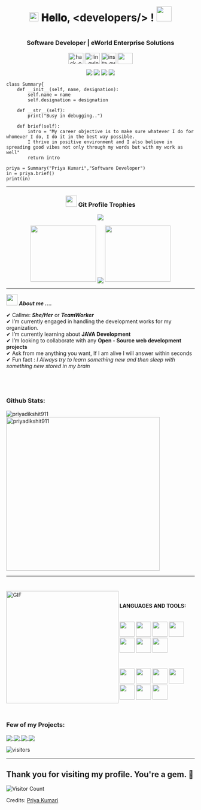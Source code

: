 <h1 align="center">
  <a target="_blank">
    <img src="https://github.com/JayantGoel001/JayantGoel001/blob/master/Earth.gif" width="24px" style="max-width:100%;">
  </a>
  𝐇𝐞𝐥𝐥𝐨, &lt;developers/&gt; !
  <a target="_blank">
    <img src="https://github.com/JayantGoel001/JayantGoel001/blob/master/Hi.gif" width="40px" />
  </a>
</h1>

#

<h3 align="center">Software Developer | eWorld Enterprise Solutions </h3>
<p align="center">
<a href="https://www.hackerrank.com/priyadikshit911" target="blank"><img align="center" src="https://cdn.worldvectorlogo.com/logos/hackerrank.svg" alt="hack_ovindu" height="30" width="40" /></a>
<a href="https://www.linkedin.com/in/priya-kumari-7218661b2/" target="blank"><img align="center" src="https://image.flaticon.com/icons/png/128/174/174857.png" alt="lin_ovindu" height="30" width="40" /></a>  
<a href="https://www.instagram.com/priya_911/" target="blank"><img align="center" src="https://image.flaticon.com/icons/png/128/174/174855.png" alt="insta_ovindu" height="30" width="40" /></a>
<a href = "mailto: priyadikshit911@gmail.com"><img align="center" src="https://seeklogo.com/images/G/gmail-new-2020-logo-32DBE11BB4-seeklogo.com.png" height="30" width="40" /></a>
</p>
</p>

<p align="center">
<img src="https://img.shields.io/badge/Age-21-blue" />
  <img src="https://img.shields.io/badge/Focus-Web%20Development-brightgreen" />
  <img src="https://img.shields.io/badge/Lives-Bangalore%20India-success" />
  <img src="https://img.shields.io/badge/Languages-English%20%26%20Hindi-brightgreen" />
</p>

```golang
class Summary{
    def __init__(self, name, designation):
        self.name = name
        self.designation = designation
    
    def __str__(self):
        print("Busy in debugging..")
        
    def brief(self):
        intro = "My career objective is to make sure whatever I do for whomever I do, I do it in the best way possible. 
        I thrive in positive environment and I also believe in spreading good vibes not only through my words but with my work as well"
        return intro
        
priya = Summary("Priya Kumari","Software Developer")
in = priya.brief()
print(in)
```

<hr>
<p ><h3 align="center"><img src="https://media.giphy.com/media/QaMcXSekUWx7aogAUr/giphy.gif" width="30" />&nbsp;Git Profile Trophies</h3></p>

<div align="center"><img src="https://github-profile-trophy.vercel.app/?username=priyadikshit911&theme=juicyfresh&no-bg=true&margin-w=15&theme=dark&hide_border=true" /></div>

<p align="center">
  <a>
    <img height="150" width="175" src="https://github.com/JayantGoel001/JayantGoel001/blob/master/left.png">
    <img align="center" src="https://github-readme-streak-stats.herokuapp.com/?user=priyadikshit911&theme=dark&hide_border=true"/>
    <img height="150" width="175" src="https://github.com/JayantGoel001/JayantGoel001/blob/master/right.png">
  </a>
</p>
<hr>

<img src="https://media.giphy.com/media/iY8CRBdQXODJSCERIr/giphy.gif" width="30px">&nbsp;***About me ....***

✔ Callme: ***She/Her*** or ***TeamWorker*** <br>
✔ I’m currently engaged in handling the development works for my organization. <br>
✔ I’m currently learning about **JAVA Development**<br>
✔ I’m looking to collaborate with any **Open - Source web development projects**<br>
✔ Ask from me anything you want, If I am alive I will answer within seconds<br>
✔ Fun fact : *I Always try to learn something new and then sleep with something new stored in my brain*<br><br><br><br>

### Github Stats:
 
<p><img align="left" src="https://github-readme-stats.vercel.app/api/top-langs?username=priyadikshit911&show_icons=true&locale=en&layout=compact&theme=tokyonight" alt="priyadikshit911" /></p>

<p>&nbsp;<img align="center" src="https://github-readme-stats.vercel.app/api?username=priyadikshit911&show_icons=true&locale=en&theme=tokyonight" alt="priyadikshit911" width="410" /></p>

<hr>

#

<a target="_blank"><img align="left" height="300" width="300" alt="GIF" src="https://github.com/JayantGoel001/JayantGoel001/blob/master/github.gif"></a>
<br/>

**LANGUAGES AND TOOLS:**  
<br/>
<br/>
<code><img height="40" width="40" src="https://github.com/priyadikshit911/Priyadikshit/blob/beafb04c9d19259c70fe73b79faeb8aba9979562/img/download%20(2).png"></code>
<code><img height="40" width="40" src="https://github.com/priyadikshit911/Priyadikshit/blob/beafb04c9d19259c70fe73b79faeb8aba9979562/img/download%20(12).png"></code>
<code><img height="40" width="40" src="https://github.com/priyadikshit911/Priyadikshit/blob/beafb04c9d19259c70fe73b79faeb8aba9979562/img/download%20(11).png"></code>
<code><img height="40" width="40" src="https://github.com/priyadikshit911/Priyadikshit/blob/beafb04c9d19259c70fe73b79faeb8aba9979562/img/download%20(10).png"></code>
<code><img height="40" width="40" src="https://github.com/priyadikshit911/Priyadikshit/blob/beafb04c9d19259c70fe73b79faeb8aba9979562/img/download%20(1).png"></code>
<code><img height="40" width="40" src="https://github.com/priyadikshit911/Priyadikshit/blob/beafb04c9d19259c70fe73b79faeb8aba9979562/img/5847f5bdcef1014c0b5e489c.png.crdownload"></code>
<code><img height="40" width="40" src="https://github.com/priyadikshit911/Priyadikshit/blob/beafb04c9d19259c70fe73b79faeb8aba9979562/img/208-2081416_django-development-png-transparent-django-logo-png-download.png"></code>

#

<code><img height="40" width="40" src="https://github.com/priyadikshit911/Priyadikshit/blob/beafb04c9d19259c70fe73b79faeb8aba9979562/img/download (3).png"></code>
<code><img height="40" width="40" src="https://github.com/priyadikshit911/Priyadikshit/blob/beafb04c9d19259c70fe73b79faeb8aba9979562/img/download (4).png"></code>
<code><img height="40" width="40" src="https://github.com/priyadikshit911/Priyadikshit/blob/beafb04c9d19259c70fe73b79faeb8aba9979562/img/download (5).png"></code>
<code><img height="40" width="40" src="https://github.com/priyadikshit911/Priyadikshit/blob/beafb04c9d19259c70fe73b79faeb8aba9979562/img/download (6).png"></code>
<code><img height="40" width="40" src="https://github.com/priyadikshit911/Priyadikshit/blob/beafb04c9d19259c70fe73b79faeb8aba9979562/img/download (7).png"></code>
<code><img height="40" width="40" src="https://github.com/priyadikshit911/Priyadikshit/blob/beafb04c9d19259c70fe73b79faeb8aba9979562/img/download (8).png"></code>
<code><img height="40" width="40" src="https://github.com/priyadikshit911/Priyadikshit/blob/beafb04c9d19259c70fe73b79faeb8aba9979562/img/download (9).png"></code>

<br/>

### Few of my Projects:
  
<a href="https://github.com/priyadikshit911/Background-generator">
  <img align="center" src="https://github-readme-stats.vercel.app/api/pin/?username=priyadikshit911&repo=FriendList&theme=tokyonight" />
</a>

<a href="https://github.com/priyadikshit911/TTE_new">
 <img align="center" src="https://github-readme-stats.vercel.app/api/pin/?username=priyadikshit911&repo=TTE_new&theme=tokyonight" />
</a>

<a href="https://github.com/priyadikshit911/FoodShala">
  <img align="center" src="https://github-readme-stats.vercel.app/api/pin/?username=priyadikshit911&repo=FoodShala&theme=tokyonight" />
</a>

<a href="https://github.com/priyadikshit911/profile-master">
 <img align="center" src="https://github-readme-stats.vercel.app/api/pin/?username=priyadikshit911&repo=profile-master&theme=tokyonight" />
</a>

<p>
    <img align="center" alt="visitors" src="https://gpvc.arturio.dev/dataonatangent"/>
</p>
<hr>

## Thank you for visiting my profile. You're a gem. :gem:

![Visitor Count](https://profile-counter.glitch.me/priyadikshit911/count.svg)

Credits: [Priya Kumari](https://github.com/priyakumari911)
